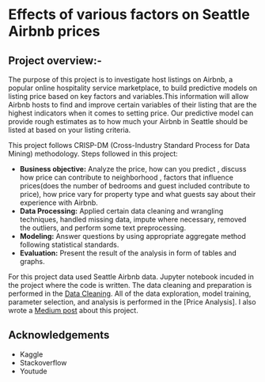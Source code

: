 # Effects of various factors on Seattle Airbnb prices
## Project overview:-
The purpose of this project is to investigate host listings on Airbnb, a popular online hospitality service marketplace, to build predictive models on listing price based on key factors and variables.This information will allow Airbnb hosts to find and improve certain variables of their listing that are the highest indicators when it comes to setting price. Our predictive model can provide rough estimates as to how much your Airbnb in Seattle should be listed at based on your listing criteria.

This project follows CRISP-DM (Cross-Industry Standard Process for Data Mining) methodology. Steps followed in this project:

* **Business objective:** Analyze the price, how can you predict , discuss how price can contribute to neighborhood , factors that influence prices(does the number of bedrooms and guest included contribute to price), how price vary for property type and what guests say about their experience with Airbnb.
* **Data Processing:** Applied certain data cleaning and wrangling techniques, handled missing data, impute where necessary, removed the outliers, and perform some text preprocessing.
* **Modeling:** Answer questions by using appropriate aggregate method following statistical standards.
* **Evaluation:** Present the result of the analysis in form of tables and graphs.

For this project data used Seattle Airbnb data. Jupyter notebook incuded in the project where the code is written. The data cleaning and preparation is performed in the [Data Cleaning](https://github.com/AnnieThomas02/DataScienceNDProj1/blob/master/Data-Cleaning.ipynb). All of the data exploration, model training, parameter selection, and analysis is performed in the [Price Analysis]. I also wrote a [Medium post](https://medium.com/p/277cacda1bd6/edit) about this project.

## Acknowledgements
* Kaggle
* Stackoverflow
* Youtude
